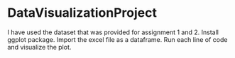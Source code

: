 # DataVisualizationProject
I have used the dataset that was provided for assignment 1 and 2.
Install ggplot package.
Import the excel file as a dataframe.
Run each line of code and visualize the plot.
